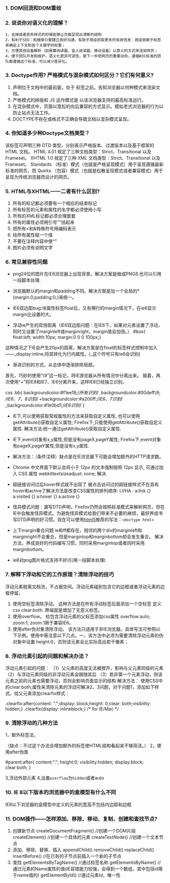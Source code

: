 ### 1. DOM回流和DOM重绘

### 2. 说说你对语义化的理解？
```
1，去掉或者丢失样式的时候能够让页面呈现出清晰的结构
2，有利于SEO：和搜索引擎建立良好沟通，有助于爬虫抓取更多的有效信息：爬虫依赖于标签来确定上下文和各个关键字的权重；
3，方便其他设备解析（如屏幕阅读器、盲人阅读器、移动设备）以意义的方式来渲染网页；
4，便于团队开发和维护，语义化更具可读性，是下一步吧网页的重要动向，遵循W3C标准的团队都遵循这个标准，可以减少差异化。
```

### 3. Doctype作用? 严格模式与混杂模式如何区分？它们有何意义?
1. <!DOCTYPE> 声明位于文档中的最前面，处于 <html> 标签之前。告知浏览器以何种模式来渲染文档。
2. 严格模式的排版和 JS 运作模式是  以该浏览器支持的最高标准运行。
3. 在混杂模式中，页面以宽松的向后兼容的方式显示。模拟老式浏览器的行为以防止站点无法工作。
4. DOCTYPE不存在或格式不正确会导致文档以混杂模式呈现。

### 4. 你知道多少种Doctype文档类型？ 
 该标签可声明三种 DTD 类型，分别表示严格版本、过渡版本以及基于框架的 HTML 文档。
 HTML 4.01 规定了三种文档类型：Strict、Transitional 以及 Frameset。
 XHTML 1.0 规定了三种 XML 文档类型：Strict、Transitional 以及 Frameset。
Standards （标准）模式（也就是严格呈现模式）用于呈现遵循最新标准的网页，而 Quirks
 （包容）模式（也就是松散呈现模式或者兼容模式）用于呈现为传统浏览器而设计的网页。
 
### 5. HTML与XHTML——二者有什么区别?
1. 所有的标记都必须要有一个相应的结束标记
2. 所有标签的元素和属性的名字都必须使用小写
3. 所有的XML标记都必须合理嵌套
4. 所有的属性必须用引号""括起来
5. 把所有<和&特殊符号用编码表示
6. 给所有属性赋一个值
7. 不要在注释内容中使“”
8. 图片必须有说明文字


### 6. 常见兼容性问题
* png24位的图片在iE6浏览器上出现背景，解决方案是做成PNG8.也可以引用一段脚本处理.

* 浏览器默认的margin和padding不同。解决方案是加一个全局的*{margin:0;padding:0;}来统一。

* IE6双边距bug:块属性标签float后，又有横行的margin情况下，在ie6显示margin比设置的大。

* 浮动ie产生的双倍距离（IE6双边距问题：在IE6下，如果对元素设置了浮动，同时又设置了marginleft或marginright，margin值会加倍。）
  #box{ float:left; width:10px; margin:0 0 0 100px;}

 这种情况之下IE会产生20px的距离，解决方案是在float的标签样式控制中加入 ——_display:inline;将其转化为行内属性。(_这个符号只有ie6会识别)

*  渐进识别的方式，从总体中逐渐排除局部。

  首先，巧妙的使用“\9”这一标记，将IE游览器从所有情况中分离出来。
  接着，再次使用“+”将IE8和IE7、IE6分离开来，这样IE8已经独立识别。

  css
      .bb{
       backgroundcolor:#f1ee18;/*所有识别*/
      .backgroundcolor:#00deff\9; /*IE6、7、8识别*/
      +backgroundcolor:#a200ff;/*IE6、7识别*/
      _backgroundcolor:#1e0bd1;/*IE6识别*/
      }

*  IE下,可以使用获取常规属性的方法来获取自定义属性,
   也可以使用getAttribute()获取自定义属性;
   Firefox下,只能使用getAttribute()获取自定义属性.
   解决方法:统一通过getAttribute()获取自定义属性.

* IE下,event对象有x,y属性,但是没有pageX,pageY属性;
  Firefox下,event对象有pageX,pageY属性,但是没有x,y属性.

* 解决方法：（条件注释）缺点是在IE浏览器下可能会增加额外的HTTP请求数。

* Chrome 中文界面下默认会将小于 12px 的文本强制按照 12px 显示,
  可通过加入 CSS 属性 webkittextsizeadjust: none; 解决.

* 超链接访问过后hover样式就不出现了 被点击访问过的超链接样式不在具有hover和active了解决方法是改变CSS属性的排列顺序:
LVHA :  a:link {} a:visited {} a:hover {} a:active {}

* 怪异模式问题：漏写DTD声明，Firefox仍然会按照标准模式来解析网页，但在IE中会触发怪异模式。为避免怪异模式给我们带来不必要的麻烦，最好养成书写DTD声明的好习惯。现在可以使用[html5](http://www.w3.org/TR/html5/singlepage.html)推荐的写法：`<doctype html>`

* 上下margin重合问题
ie和ff都存在，相邻的两个div的marginleft和marginright不会重合，但是margintop和marginbottom却会发生重合。
解决方法，养成良好的代码编写习惯，同时采用margintop或者同时采用marginbottom。
* ie6对png图片格式支持不好(引用一段脚本处理)

### 7. 解释下浮动和它的工作原理？清除浮动的技巧
浮动元素脱离文档流，不占据空间。浮动元素碰到包含它的边框或者浮动元素的边框停留。

1. 使用空标签清除浮动。
   这种方法是在所有浮动标签后面添加一个空标签 定义css clear:both. 弊端就是增加了无意义标签。
2. 使用overflow。
   给包含浮动元素的父标签添加css属性 overflow:auto; zoom:1; zoom:1用于兼容IE6。
3. 使用after伪对象清除浮动。
   该方法只适用于非IE浏览器。具体写法可参照以下示例。使用中需注意以下几点。一、该方法中必须为需要清除浮动元素的伪对象中设置 height:0，否则该元素会比实际高出若干像素；

### 8. 浮动元素引起的问题和解决办法？
浮动元素引起的问题：
（1）父元素的高度无法被撑开，影响与父元素同级的元素
（2）与浮动元素同级的非浮动元素会跟随其后
（3）若非第一个元素浮动，则该元素之前的元素也需要浮动，否则会影响页面显示的结构
解决方法： 使用CSS中的clear:both;属性来清除元素的浮动可解决2、3问题，对于问题1，添加如下样式，给父元素添加clearfix样式：

.clearfix:after{content: ".";display: block;height: 0;clear: both;visibility: hidden;}
.clearfix{display: inlineblock;} /* for IE/Mac */

### 9.  清除浮动的几种方法
1，额外标签法，<div style="clear:both;"></div>（缺点：不过这个办法会增加额外的标签使HTML结构看起来不够简洁。）
2，使用after伪类

#parent:after{
    content:".";
    height:0;
    visibility:hidden;
    display:block;
    clear:both;
    }

3,浮动外部元素
4,设置`overflow`为`hidden`或者auto

### 10. IE 8以下版本的浏览器中的盒模型有什么不同
IE8以下浏览器的盒模型中定义的元素的宽高不包括内边距和边框

### 11. DOM操作——怎样添加、移除、移动、复制、创建和查找节点?
1. 创建新节点
      createDocumentFragment()    //创建一个DOM片段
      createElement()   //创建一个具体的元素
      createTextNode()   //创建一个文本节点
2. 添加、移除、替换、插入
      appendChild()
      removeChild()
      replaceChild()
      insertBefore() //在已有的子节点前插入一个新的子节点
3. 查找
      getElementsByTagName()    //通过标签名称
      getElementsByName()    //通过元素的Name属性的值(IE容错能力较强，会得到一个数组，其中包括id等于name值的)
      getElementById()    //通过元素Id，唯一性
      
      